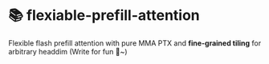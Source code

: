 # 📚 flexiable-prefill-attention
Flexible flash prefill attention with pure MMA PTX and **fine-grained tiling** for arbitrary headdim (Write for fun 👀~)
